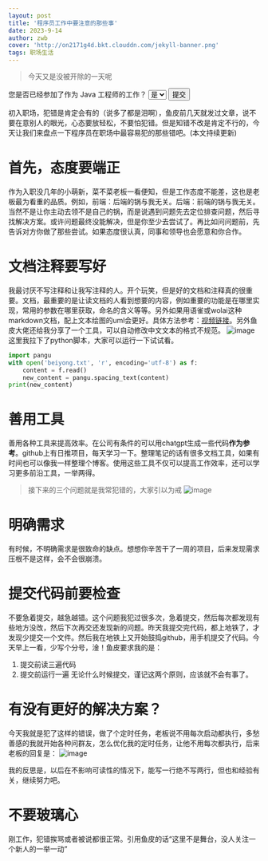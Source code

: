 ```yaml
---
layout: post
title: '程序员工作中要注意的那些事'
date: 2023-9-14
author: zwb
cover: 'http://on2171g4d.bkt.clouddn.com/jekyll-banner.png'
tags: 职场生活
---
```


> 今天又是没被开除的一天呢

<form id="javaEngineerForm">
  <label for="hasWorkedAsJavaEngineer">您是否已经参加了作为 Java 工程师的工作？</label>
  <select id="hasWorkedAsJavaEngineer" name="hasWorkedAsJavaEngineer">
    <option value="yes">是</option>
    <option value="no">否</option>
  </select>
  <input type="submit" value="提交">
</form>

<script>
  const JAVA_ENGINEER_FORM = document.getElementById('javaEngineerForm');
  JAVA_ENGINEER_FORM.addEventListener('submit', function(event) {
    event.preventDefault();
    const formData = new FormData(JAVA_ENGINEER_FORM);
    const hasWorked = formData.get('hasWorkedAsJavaEngineer');
    if (hasWorked === 'yes') {
      alert('谢谢您的参与，您已经是一名 Java 工程师。');
    } else {
      alert('谢谢您的参与，您还未成为一名 Java 工程师。');
    }
  });
</script>

初入职场，犯错是肯定会有的（说多了都是泪啊），鱼皮前几天就发过文章，说不要在意别人的眼光，心态要放轻松，不要怕犯错。但是知错不改是肯定不行的，今天让我们来盘点一下程序员在职场中最容易犯的那些错吧。(本文持续更新)

# 首先，态度要端正

作为入职没几年的小萌新，菜不菜老板一看便知，但是工作态度不能差，这也是老板最为看重的品质。例如，前端：后端的锅与我无关。后端：前端的锅与我无关。当然不是让你主动去领不是自己的锅，而是说遇到问题先去定位排查问题，然后寻找解决方案。或许问题最终没能解决，但是你至少去尝试了。再比如问问题前，先告诉对方你做了那些尝试。如果态度很认真，同事和领导也会愿意和你合作。

# 文档注释要写好

我最讨厌不写注释和让我写注释的人。开个玩笑，但是好的文档和注释真的很重要。文档，最重要的是让读文档的人看到想要的内容，例如重要的功能是在哪里实现，常用的参数在哪里获取，命名的含义等等。另外如果用语雀或wolai这种markdown文档，配上文本绘图的uml会更好。具体方法参考：[视频链接](https://www.bilibili.com/video/BV17V4y1f7Ec/?spm_id_from=333.337.search-card.all.click)。另外鱼皮大佬还给我分享了一个工具，可以自动修改中文文本的格式不规范。
![image](https://github.com/Stringzwb/Stringzwb.github.io/assets/103347797/fb4ae3b0-4300-4b4c-99f2-f3637e7d5c3e)
这里我拉下了python脚本，大家可以运行一下试试看。<br />

```python
import pangu
with open('beiyong.txt', 'r', encoding='utf-8') as f:
    content = f.read()
    new_content = pangu.spacing_text(content)
print(new_content)
```

# 善用工具
善用各种工具来提高效率。在公司有条件的可以用chatgpt生成一些代码**作为参考**。github上有日推项目，每天学习一下。整理笔记的话有很多文档工具，如果有时间也可以像我一样整理个博客。使用这些工具不仅可以提高工作效率，还可以学习更多前沿工具，一举两得。


>接下来的三个问题就是我常犯错的，大家引以为戒
>![image](https://github.com/Stringzwb/Stringzwb.github.io/assets/103347797/567d6a7b-de4e-4b99-a412-fc088052ec9a)


# 明确需求
有时候，不明确需求是很致命的缺点。想想你辛苦干了一周的项目，后来发现需求压根不是这样，会不会很崩溃。

# 提交代码前要检查
不要急着提交，越急越错。这个问题我犯过很多次，急着提交，然后每次都发现有些地方没改，然后下次再交还发现新的问题。昨天我提交完代码，都上地铁了，才发现少提交一个文件。然后我在地铁上又开始鼓捣github，用手机提交了代码。今天早上一看，少写个分号，淦！鱼皮要求我的是：
1. 提交前读三遍代码
2. 提交前运行一遍
无论什么时候提交，谨记这两个原则，应该就不会有事了。

# 有没有更好的解决方案？
今天我就是犯了这样的错误，做了个定时任务，老板说不用每次启动都执行，多愁善感的我就开始各种问群友，怎么优化我的定时任务，让他不用每次都执行，后来老板的回复是：
![image](https://github.com/Stringzwb/Stringzwb.github.io/assets/103347797/2633aa99-1774-41e7-963b-a20f3e32ef8b)

我的反思是，以后在不影响可读性的情况下，能写一行绝不写两行，但也和经验有关，继续努力吧。
# 不要玻璃心

刚工作，犯错挨骂或者被说都很正常。引用鱼皮的话“这里不是舞台，没人关注一个新人的一举一动”
